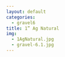 ```yaml
---
layout: default
categories: 
  - gravel6
title: 1” Ag Natural
img: 
  - 1AgNatural.jpg
  - gravel-6.1.jpg
---
```

